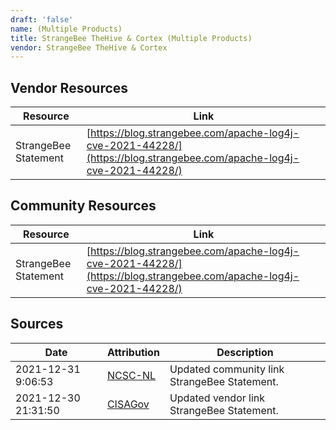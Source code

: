 ```yaml
---
draft: 'false'
name: (Multiple Products)
title: StrangeBee TheHive & Cortex (Multiple Products)
vendor: StrangeBee TheHive & Cortex
---
```


## Vendor Resources
| Resource | Link |
| --- | --- |
| StrangeBee Statement | [https://blog.strangebee.com/apache-log4j-cve-2021-44228/](https://blog.strangebee.com/apache-log4j-cve-2021-44228/) |

## Community Resources
| Resource | Link |
| --- | --- |
| StrangeBee Statement | [https://blog.strangebee.com/apache-log4j-cve-2021-44228/](https://blog.strangebee.com/apache-log4j-cve-2021-44228/) |


## Sources
| Date | Attribution | Description |
| --- | --- | --- |
| 2021-12-31 9:06:53 | [NCSC-NL](https://github.com/NCSC-NL/log4shell/blob/main/software/README.md) | Updated community link StrangeBee Statement.  |
| 2021-12-30 21:31:50 | [CISAGov](https://raw.githubusercontent.com/cisagov/log4j-affected-db/develop/README.md) | Updated vendor link StrangeBee Statement.  |
